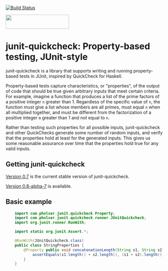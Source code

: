 [![Build Status](https://travis-ci.org/pholser/junit-quickcheck.svg?branch=master)](https://travis-ci.org/pholser/junit-quickcheck)

<a href="http://www.yegor256.com/2015/10/17/award-2016.html">
  <img src="http://www.yegor256.com/images/award/2016/winner-pholser.png" width="203" height="45"/>
</a>

# junit-quickcheck: Property-based testing, JUnit-style

junit-quickcheck is a library that supports writing and running property-based
tests in JUnit, inspired by QuickCheck for Haskell.

Property-based tests capture characteristics, or "properties", of the output
of code that should be true given arbitrary inputs that meet certain criteria.
For example, imagine a function that produces a list of the prime factors of
a positive integer `n` greater than 1. Regardless of the specific value of
`n`, the function must give a list whose members are all primes, must
equal `n` when all multiplied together, and must be different from the
factorization of a positive integer `m` greater than 1 and not equal to
`n`.

Rather than testing such properties for all possible inputs, junit-quickcheck
and other QuickChecks generate some number of random inputs, and verify
that the properties hold at least for the generated inputs. This gives us
some reasonable assurance over time that the properties hold true for any
valid inputs.

## Getting junit-quickcheck
 
[Version 0.7](https://pholser.github.io/junit-quickcheck/index.html) is the
current stable version of junit-quickcheck.

[Version 0.8-alpha-7](http://pholser.github.io/junit-quickcheck/site/0.8-alpha-7/)
is available.

## Basic example

```java
    import com.pholser.junit.quickcheck.Property;
    import com.pholser.junit.quickcheck.runner.JUnitQuickcheck;
    import org.junit.runner.RunWith;

    import static org.junit.Assert.*;

    @RunWith(JUnitQuickcheck.class)
    public class StringProperties {
        @Property public void concatenationLength(String s1, String s2) {
            assertEquals(s1.length() + s2.length(), (s1 + s2).length());
        }
    }
```
